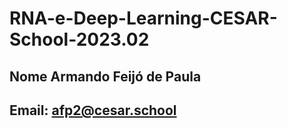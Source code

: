 # RNA-e-Deep-Learning-CESAR-School-2023.02

## Nome Armando Feijó de Paula

## Email: afp2@cesar.school
